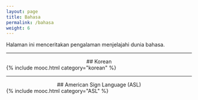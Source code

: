 ```yaml
---
layout: page
title: Bahasa
permalink: /bahasa
weight: 6
---
```


Halaman ini menceritakan pengalaman menjelajahi dunia bahasa.

-----

<div align="center" markdown="1">
## Korean
</div>
{% include mooc.html category="korean" %}

-----

<div align="center" markdown="1">
## American Sign Language (ASL)
</div>
{% include mooc.html category="ASL" %}